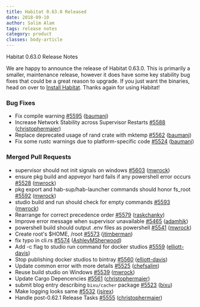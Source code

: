 ```yaml
---
title: Habitat 0.63.0 Released
date: 2018-09-10
author: Salim Alam
tags: release notes
category: product
classes: body-article
---
```


Habitat 0.63.0 Release Notes

We are happy to announce the release of Habitat 0.63.0. This is primarily a smaller, maintenance release, however it does have some key stability bug fixes that could be a great reason to upgrade. If you just want the binaries, head on over to [Install Habitat](https://www.habitat.sh/docs/install-habitat/). Thanks again for using Habitat!

### Bug Fixes
* Fix compile warning [#5595](https://github.com/habitat-sh/habitat/pull/5595) ([baumanj](https://github.com/baumanj))
* Increase Network Stability across Supervisor Restarts [#5588](https://github.com/habitat-sh/habitat/pull/5588) ([christophermaier](https://github.com/christophermaier))
* Replace deprecated usage of rand crate with mktemp [#5562](https://github.com/habitat-sh/habitat/pull/5562) ([baumanj](https://github.com/baumanj))
* Fix some rustc warnings due to platform-specific code [#5524](https://github.com/habitat-sh/habitat/pull/5524) ([baumanj](https://github.com/baumanj))

### Merged Pull Requests
* supervisor should not init signals on windows [#5603](https://github.com/habitat-sh/habitat/pull/5603) ([mwrock](https://github.com/mwrock))
* ensure pkg build and appveyor hard fails if any powershell error occurs [#5528](https://github.com/habitat-sh/habitat/pull/5528) ([mwrock](https://github.com/mwrock))
* pkg export and hab-sup/hab-launcher commands should honor fs_root [#5592](https://github.com/habitat-sh/habitat/pull/5592) ([mwrock](https://github.com/mwrock))
* studio build and run should check for empty commands [#5593](https://github.com/habitat-sh/habitat/pull/5593) ([mwrock](https://github.com/mwrock))
* Rearrange for correct precedence order [#5579](https://github.com/habitat-sh/habitat/pull/5579) ([raskchanky](https://github.com/raskchanky))
* Improve error message when supervisor unavailable [#5465](https://github.com/habitat-sh/habitat/pull/5465) ([adamhjk](https://github.com/adamhjk))
* powershell build should output .env files as powershell [#5541](https://github.com/habitat-sh/habitat/pull/5541) ([mwrock](https://github.com/mwrock))
* Create root&#39;s $HOME, /root [#5573](https://github.com/habitat-sh/habitat/pull/5573) ([jtimberman](https://github.com/jtimberman))
* fix typo in cli.rs [#5574](https://github.com/habitat-sh/habitat/pull/5574) ([AshleyMSherwood](https://github.com/AshleyMSherwood))
* Add -c flag to studio run command for docker studios [#5559](https://github.com/habitat-sh/habitat/pull/5559) ([elliott-davis](https://github.com/elliott-davis))
* Stop publishing docker studios to bintray [#5560](https://github.com/habitat-sh/habitat/pull/5560) ([elliott-davis](https://github.com/elliott-davis))
* Update common error with more details [#5525](https://github.com/habitat-sh/habitat/pull/5525) ([chefsalim](https://github.com/chefsalim))
* Reuse build studio on Windows [#5539](https://github.com/habitat-sh/habitat/pull/5539) ([mwrock](https://github.com/mwrock))
* Update Cargo Depencencies [#5561](https://github.com/habitat-sh/habitat/pull/5561) ([christophermaier](https://github.com/christophermaier))
* submit blog entry describing `bixu/cacher` package [#5523](https://github.com/habitat-sh/habitat/pull/5523) ([bixu](https://github.com/bixu))
* Make logging looks same [#5532](https://github.com/habitat-sh/habitat/pull/5532) ([jsirex](https://github.com/jsirex))
* Handle post-0.62.1 Release Tasks [#5555](https://github.com/habitat-sh/habitat/pull/5555) ([christophermaier](https://github.com/christophermaier))

